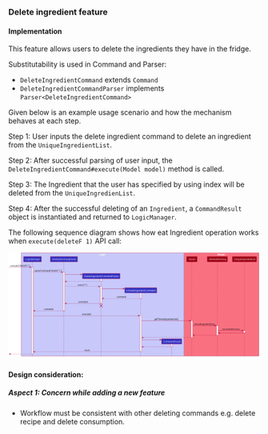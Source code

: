 ### Delete ingredient feature

#### Implementation
This feature allows users to delete the ingredients they have in the fridge.

Substitutability is used in Command and Parser:
* `DeleteIngredientCommand` extends `Command`
* `DeleteIngredientCommandParser` implements `Parser<DeleteIngredientCommand>`

Given below is an example usage scenario and how the mechanism behaves at each step.

Step 1:
User inputs the delete ingredient command to delete an ingredient from the `UniqueIngredientList`.

Step 2:
After successful parsing of user input, the `DeleteIngredientCommand#execute(Model model)` method is called.

Step 3:
The Ingredient that the user has specified by using index will be deleted from the `UniqueIngredienList`.

Step 4:
After the successful deleting of an `Ingredient`, a `CommandResult` object is instantiated and returned to `LogicManager`.

The following sequence diagram shows how eat Ingredient operation works when `execute(deleteF 1)` API call:

![DeleteIngredientSequence](../images/DeleteIngredientSequence.png)

#### Design consideration:
##### Aspect 1: Concern while adding a new feature
* Workflow must be consistent with other deleting commands e.g. delete recipe and delete consumption.
